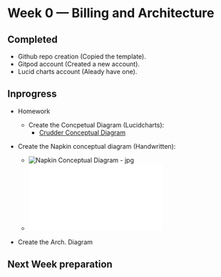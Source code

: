 # Week 0 — Billing and Architecture

## Completed
- Github repo creation (Copied the template).
- Gitpod account (Created a new account).
- Lucid charts account (Aleady have one).


## Inprogress
- Homework
  - Create the Concpetual Diagram (Lucidcharts): 
      - [Crudder Conceptual Diagram](https://lucid.app/lucidchart/f203786a-fc53-4152-8fdb-e3f077c42d55/edit?viewport_loc=-483%2C-88%2C2888%2C1399%2C0_0&invitationId=inv_28446d0f-be13-468f-89dc-60d66cbc159c)
 
 - Create the Napkin conceptual diagram (Handwritten):
    - ![Napkin Conceptual Diagram - jpg](../_docs/_assets/crudder-week-0/aws-bootcamp-crudder-week0-conceptual-diagram.jpg)
    - ![Napkin Conceptual Diagram - pdf](../_docs/_assets/crudder-week-0/aws-bootcamp-crudder-week0-conceptual-diagram.pdf)

 
 - Create the Arch. Diagram


## Next Week preparation 
